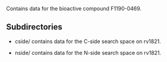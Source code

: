 Contains data for the bioactive compound F1190-0469.

## Subdirectories

- cside/ contains data for the C-side search space on rv1821.

- nside/ contains data for the N-side search space on rv1821.

